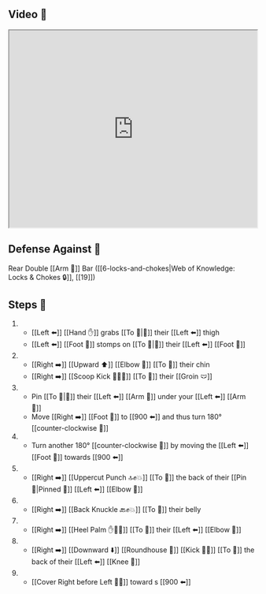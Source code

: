 ## Video 🎥

<iframe src="https://www.youtube.com/embed/PvbKq5JJc6I" width="100%" height="400"></iframe>

## Defense Against 🤺

Rear Double [[Arm 💪]] Bar ([[6-locks-and-chokes|Web of Knowledge: Locks & Chokes 🔒]], [[19]])

## Steps 👣

1. - [[Left ⬅️]] [[Hand ✋]] grabs [[To 🎯|🎯]] their [[Left ⬅️]] thigh
    - [[Left ⬅️]] [[Foot 🦶]] stomps on [[To 🎯|🎯]]  their [[Left ⬅️]] [[Foot 🦶]]
2. - [[Right ➡️]] [[Upward ⬆️]] [[Elbow 💪]] [[To 🎯]] their chin
    - [[Right ➡️]] [[Scoop Kick 🥄🦶💥]] [[To 🎯]] their [[Groin 🩲]]
3. - Pin [[To 🎯|🎯]] their [[Left ⬅️]] [[Arm 💪]] under your  [[Left ⬅️]] [[Arm 💪]]
    - Move [[Right ➡️]] [[Foot 🦶]] to [[900 ⬅️]] and thus turn 180° [[counter-clockwise 🔄]]
4. - Turn another 180° [[counter-clockwise 🔄]] by moving the [[Left ⬅️]] [[Foot 🦶]] towards [[900 ⬅️]]
5. - [[Right ➡️]] [[Uppercut Punch 🔝✊💥]] [[To 🎯]] the back of their [[Pin 📌|Pinned 📌]] [[Left ⬅️]] [[Elbow 💪]]
6. - [[Right ➡️]] [[Back Knuckle 🔙✊💥]] [[To 🎯]] their belly
7. - [[Right ➡️]] [[Heel Palm ✋🌴💥]] [[To 🎯]] their [[Left ⬅️]] [[Elbow 💪]]
8. - [[Right ➡️]] [[Downward ⬇️]] [[Roundhouse 🔄]] [[Kick 🦶💥]] [[To 🎯]] the back of their [[Left ⬅️]] [[Knee 🦵]]
9. - [[Cover Right before Left 🦶🔄]] toward s [[900 ⬅️]]